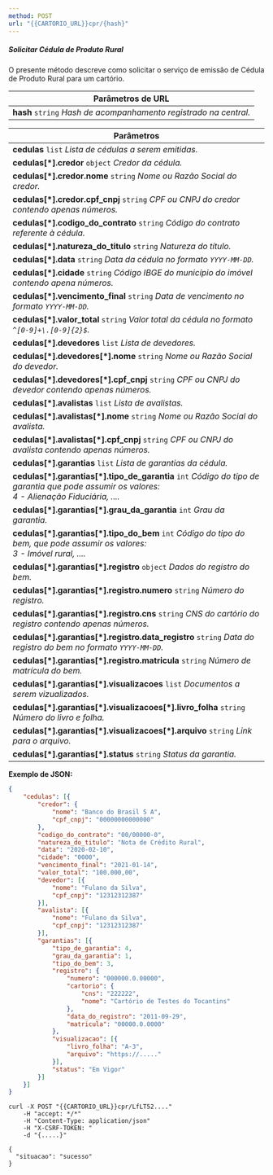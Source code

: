 ```yaml
---
method: POST
url: "{{CARTORIO_URL}}cpr/{hash}"
---
```


##### Solicitar Cédula de Produto Rural

O presente método descreve como solicitar o serviço de emissão de Cédula de Produto Rural para um cartório.

| **Parâmetros de URL**                                             |
|-------------------------------------------------------------------|
| **hash** `string` *Hash de acompanhamento registrado na central.* |

| **Parâmetros**                                                                                                                                    |
|---------------------------------------------------------------------------------------------------------------------------------------------------|
| **cedulas** `list` *Lista de cédulas a serem emitidas.*                                                                                           |
| **cedulas[\*].credor** `object` *Credor da cédula.*                                                                                               |
| **cedulas[\*].credor.nome** `string` *Nome ou Razão Social do credor.*                                                                            |
| **cedulas[\*].credor.cpf_cnpj** `string` *CPF ou CNPJ do credor contendo apenas números.*                                                         |
| **cedulas[\*].codigo_do_contrato** `string` *Código do contrato referente à cédula.*                                                              |
| **cedulas[\*].natureza_do_titulo** `string` *Natureza do título.*                                                                                 |
| **cedulas[\*].data** `string` *Data da cédula no formato `YYYY-MM-DD`.*                                                                           |
| **cedulas[\*].cidade** `string` *Código IBGE do município do imóvel contendo apena números.*                                                      |
| **cedulas[\*].vencimento_final** `string` *Data de vencimento no formato `YYYY-MM-DD`.*                                                           |
| **cedulas[\*].valor_total** `string` *Valor total da cédula no formato `^[0-9]+\.[0-9]{2}$`.*                                                     |
| **cedulas[\*].devedores** `list` *Lista de devedores.*                                                                                            |
| **cedulas[\*].devedores[\*].nome** `string` *Nome ou Razão Social do devedor.*                                                                    |
| **cedulas[\*].devedores[\*].cpf_cnpj** `string` *CPF ou CNPJ do devedor contendo apenas números.*                                                 |
| **cedulas[\*].avalistas** `list` *Lista de avalistas.*                                                                                            |
| **cedulas[\*].avalistas[\*].nome** `string` *Nome ou Razão Social do avalista.*                                                                   |
| **cedulas[\*].avalistas[\*].cpf_cnpj** `string` *CPF ou CNPJ do avalista contendo apenas números.*                                                | 
| **cedulas[\*].garantias** `list` *Lista de garantias da cédula.*                                                                                  |
| **cedulas[\*].garantias[\*].tipo_de_garantia** `int` *Código do tipo de garantia que pode assumir os valores:<br> 4 - Alienação Fiduciária, ....* |
| **cedulas[\*].garantias[\*].grau_da_garantia** `int` *Grau da garantia.*                                                                          |
| **cedulas[\*].garantias[\*].tipo_do_bem** `int` *Código do tipo do bem, que pode assumir os valores: <br> 3 - Imóvel rural, ....*                 |
| **cedulas[\*].garantias[\*].registro** `object` *Dados do registro do bem.*                                                                       |
| **cedulas[\*].garantias[\*].registro.numero** `string` *Número do registro.*                                                                      |
| **cedulas[\*].garantias[\*].registro.cns** `string` *CNS do cartório do registro contendo apenas números.*                                        |
| **cedulas[\*].garantias[\*].registro.data_registro** `string` *Data do registro do bem no formato `YYYY-MM-DD`.*                                  |
| **cedulas[\*].garantias[\*].registro.matricula** `string` *Número de matrícula do bem.*                                                           |
| **cedulas[\*].garantias[\*].visualizacoes** `list` *Documentos a serem vizualizados.*                                                             |
| **cedulas[\*].garantias[\*].visualizacoes[\*].livro_folha** `string` *Número do livro e folha.*                                                   |
| **cedulas[\*].garantias[\*].visualizacoes[\*].arquivo** `string` *Link para o arquivo.*                                                           |
| **cedulas[\*].garantias[\*].status** `string` *Status da garantia.*                                                                               |


**Exemplo de JSON:**

```json
{
    "cedulas": [{
        "credor": {
            "nome": "Banco do Brasil S A",
            "cpf_cnpj": "00000000000000"
        },
        "codigo_do_contrato": "00/00000-0",
        "natureza_do_titulo": "Nota de Crédito Rural",
        "data": "2020-02-10",
        "cidade": "0000",
        "vencimento_final": "2021-01-14",
        "valor_total": "100.000,00",
        "devedor": [{
            "nome": "Fulano da Silva",
            "cpf_cnpj": "12312312387"
        }],
        "avalista": [{
            "nome": "Fulano da Silva",
            "cpf_cnpj": "12312312387"
        }],
        "garantias": [{
            "tipo_de_garantia": 4,
            "grau_da_garantia": 1,
            "tipo_do_bem": 3,
            "registro": {
                "numero": "000000.0.00000",
                "cartorio": {
                    "cns": "222222",
                    "nome": "Cartório de Testes do Tocantins"
                },
                "data_do_registro": "2011-09-29",
                "matricula": "00000.0.0000"
            },
            "visualizacao": [{
                "livro_folha": "A-3",
                "arquivo": "https://....."
            }],
            "status": "Em Vigor"
        }]
    }]
}
```

```request:curl
curl -X POST "{{CARTORIO_URL}}cpr/LfLT52...." 
    -H "accept: */*" 
    -H "Content-Type: application/json" 
    -H "X-CSRF-TOKEN: " 
    -d "{.....}"
```

```response:200
{
  "situacao": "sucesso"
}
```